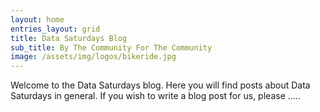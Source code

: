 ```yaml
---
layout: home
entries_layout: grid
title: Data Saturdays Blog
sub_title: By The Community For The Community
image: /assets/img/logos/bikeride.jpg
---
```


Welcome to the Data Saturdays blog. Here you will find posts about Data Saturdays in general. If you wish to write a blog post for us, please .....